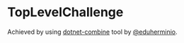# TopLevelChallenge

Achieved by using [dotnet-combine](https://github.com/eduherminio/dotnet-combine) tool by [@eduherminio](https://github.com/eduherminio).
